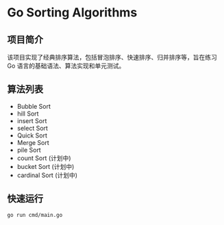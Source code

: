 # Go Sorting Algorithms

## 项目简介
该项目实现了经典排序算法，包括冒泡排序、快速排序、归并排序等，旨在练习 Go 语言的基础语法、算法实现和单元测试。

## 算法列表
- Bubble Sort
- hill Sort
- insert Sort
- select Sort
- Quick Sort
- Merge Sort 
- pile Sort 
- count Sort (计划中)
- bucket Sort (计划中)
- cardinal Sort (计划中)

## 快速运行
```bash
go run cmd/main.go
